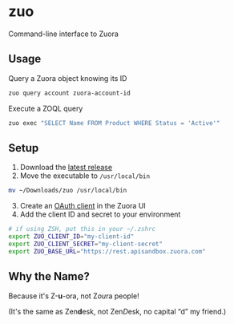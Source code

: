 # zuo

Command-line interface to Zuora

## Usage

Query a Zuora object knowing its ID

```sh
zuo query account zuora-account-id
```

Execute a ZOQL query

```sh
zuo exec "SELECT Name FROM Product WHERE Status = 'Active'"
```

## Setup

1. Download the [latest release][latest-release]
2. Move the executable to `/usr/local/bin`

```sh
mv ~/Downloads/zuo /usr/local/bin
```

3. Create an [OAuth client][kc-oauth] in the Zuora UI
4. Add the client ID and secret to your environment

```sh
# if using ZSH, put this in your ~/.zshrc
export ZUO_CLIENT_ID="my-client-id"
export ZUO_CLIENT_SECRET="my-client-secret"
export ZUO_BASE_URL="https://rest.apisandbox.zuora.com"
```

## Why the Name?

Because it's Z-**u**-ora, not Z*ou*ra people!

(It's the same as Zen**d**esk, not Zen*D*esk, no capital “d” my friend.)

[latest-release]: https://github.com/mickaelpham/zuo/releases
[kc-oauth]:
  https://knowledgecenter.zuora.com/Billing/Tenant_Management/A_Administrator_Settings/Manage_Users#Create_an_OAuth_Client_for_a_User
